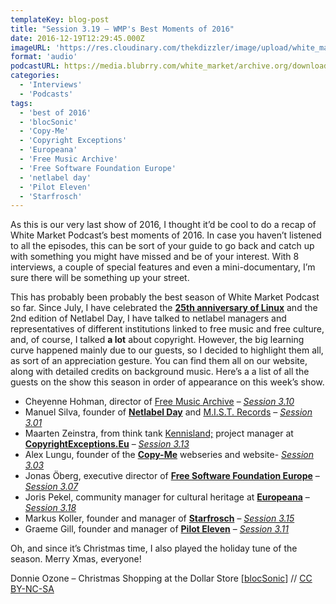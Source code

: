 ```yaml
---
templateKey: blog-post
title: "Session 3.19 – WMP's Best Moments of 2016"
date: 2016-12-19T12:29:45.000Z
imageURL: 'https://res.cloudinary.com/thekdizzler/image/upload/white_market/CC0-xmas-markus-spiske-2.jpg'
format: 'audio'
podcastURL: https://media.blubrry.com/white_market/archive.org/download/WhiteMarket20161218Session319/WhiteMarket-20161218-Session319.mp3
categories:
  - 'Interviews'
  - 'Podcasts'
tags:
  - 'best of 2016'
  - 'blocSonic'
  - 'Copy-Me'
  - 'Copyright Exceptions'
  - 'Europeana'
  - 'Free Music Archive'
  - 'Free Software Foundation Europe'
  - 'netlabel day'
  - 'Pilot Eleven'
  - 'Starfrosch'
---
```


As this is our very last show of 2016, I thought it’d be cool to do a recap of White Market Podcast’s best moments of 2016. In case you haven’t listened to all the episodes, this can be sort of your guide to go back and catch up with something you might have missed and be of your interest. With 8 interviews, a couple of special features and even a mini-documentary, I’m sure there will be something up your street.

This has probably been probably the best season of White Market Podcast so far. Since July, I have celebrated the [**25th anniversary of Linux**](http://www.whitemarketpodcast.co.uk/features/documentaries/2016/08/25/linux-25-story-linux/) and the 2nd edition of Netlabel Day, I have talked to netlabel managers and representatives of different institutions linked to free music and free culture, and, of course, I talked **a lot** about copyright. However, the big learning curve happened mainly due to our guests, so I decided to highlight them all, as sort of an appreciation gesture. You can find them all on our website, along with detailed credits on background music. Here’s a a list of all the guests on the show this season in order of appearance on this week’s show.

- Cheyenne Hohman, director of [Free Music Archive](http://freemusicarchive.com/) – _[Session 3.10](http://www.whitemarketpodcast.co.uk/podcasts/2016/09/25/session-3-10-need-free-music-archive/)_
- Manuel Silva, founder of [**Netlabel Day**](http://netlabelday.blogspot.pt/p/home.html) and [M.I.S.T. Records](http://en-mistrecords.blogspot.pt/p/home.html) – _[Session 3.01](http://www.whitemarketpodcast.co.uk/podcasts/2016/07/14/session-3-01-netlabel-day-2016/)_
- Maarten Zeinstra, from think tank [Kennisland;](https://www.kl.nl/en/) project manager at [**CopyrightExceptions.Eu**](http://copyrightexceptions.eu/) – _[Session 3.13](http://www.whitemarketpodcast.co.uk/podcasts/2016/10/16/session-3-13-exceptions-not-rule/)_
- Alex Lungu, founder of the [**Copy-Me**](http://copy-me.org/) webseries and website- _[Session 3.03](http://www.whitemarketpodcast.co.uk/podcasts/2016/07/28/3-03-copy-me-copy-you/)_
- Jonas Öberg, executive director of [**Free Software Foundation Europe**](https://fsfe.org/) – _[Session 3.07](http://www.whitemarketpodcast.co.uk/podcasts/2016/09/01/session-3-07-fsfe-summit-2016-and-some-tunes/)_
- Joris Pekel, community manager for cultural heritage at **[Europeana](http://europeana.eu/)** – _[Session 3.18](http://www.whitemarketpodcast.co.uk/podcasts/2016/12/04/session-3-18-preserving-cultural-heritage-europeana/)_
- Markus Koller, founder and manager of [**Starfrosch**](https://starfrosch.com/hot-100/) – _[Session 3.15](http://www.whitemarketpodcast.co.uk/podcasts/2016/10/30/session-3-15-starfrosch-hot100/)_
- Graeme Gill, founder and manager of **[Pilot Eleven](http://www.pilot11.co.uk/)** – _[Session 3.11](http://www.whitemarketpodcast.co.uk/podcasts/2016/10/02/session-3-11-experimentalism-pilot-eleven/)_

Oh, and since it’s Christmas time, I also played the holiday tune of the season. Merry Xmas, everyone!

Donnie Ozone – Christmas Shopping at the Dollar Store \[[blocSonic](http://blocsonic.com/releases/bs450034)\] // [CC BY-NC-SA](https://creativecommons.org/licenses/by-nc-sa/4.0/)
